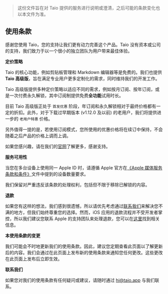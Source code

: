 > 这份文件旨在对 Taio 提供的服务进行说明或澄清，之后可能的条款变化也以本文件为准。

## 使用条款

感谢您使用 Taio，您的支持让我们更有动力完善这个产品。Taio 没有资本或公司的支持，我们致力于以一个很小的独立团队为用户带来最佳体验。

**定价策略**

Taio 的核心功能，例如剪贴板管理和 Markdown 编辑器等是免费的。我们也提供 **Taio 高级版**，旨在满足专业用户更多定制化的需求，同时维持我们的开发工作。

Taio 高级版提供多种定价策略以适应不同的需求，例如按月订阅、按年订阅，或是一次付费永久解锁，其中订阅制提供免费**全功能**试用时长。

目前 Taio 高级版正处于 `首发优惠` 阶段，年订阅和永久解锁相对于最终价格都有一定的折扣。此外，对于下载过早期版本 (v1.12.0 及以前) 的老用户，我们将提供进一步的 `老用户特惠` 价格。

另外值得一提的是，若使用订阅模式，您所使用的优惠价格将在续订中保持，不会随着之后产品的价格上调而上调。

如果您感兴趣，请在我们的[官网](https://taio.app/cn/#pricing)了解更多，感谢支持。

**服务可用性**

当您在多台设备上使用同一 Apple ID 时，请遵循 Apple 官方在[《Apple 媒体服务条款和条件》](https://www.apple.com/legal/internet-services/itunes/cn/terms.html)文件中提到的设备数量要求。

我们保留对严重违反该条款的处理权利，包括但不限于移除已解锁的内容。

**退款**

如果您有这样的想法，我们感到很遗憾，所以请优先考虑通过[联系我们](mailto:hi@taio.app)来解决您不满的地方，但我们始终尊重您的选择。然而，iOS 应用的退款流程并不受开发者掌控，所以我们建议您联系 Apple 的支持团队来处理退款，您可以在[这里](https://support.apple.com/zh-cn/HT204084)找到相关信息。

**本使用条款的变更**

我们可能会不时地更新我们的使用条款。因此，建议您定期查看此页面以了解更新后的内容。我们会通过在此页面上发布新的使用条款来通知您任何更改。这些更改在此页面上发布后立即生效。

**联系我们**

如果您对我们的使用条款有任何疑问或建议，请随时通过 hi@taio.app 与我们联系。